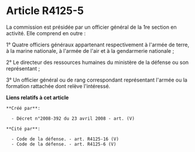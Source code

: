 # Article R4125-5

La commission est présidée par un officier général de la 1re section en activité. Elle comprend en outre :

1° Quatre officiers généraux appartenant respectivement à l'armée de terre, à la marine nationale, à l'armée de l'air et à la
gendarmerie nationale ;

2° Le directeur des ressources humaines du ministère de la défense ou son représentant ;

3° Un officier général ou de rang correspondant représentant l'armée ou la formation rattachée dont relève l'intéressé.

**Liens relatifs à cet article**

	**Créé par**:

	  - Décret n°2008-392 du 23 avril 2008 - art. (V)

	**Cité par**:

	  - Code de la défense. - art. R4125-16 (V)
	  - Code de la défense. - art. R4125-6 (V)

